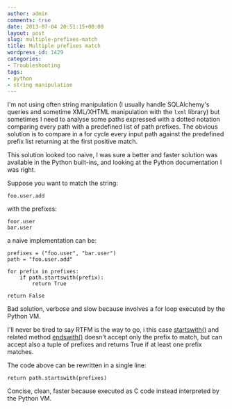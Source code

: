 ```yaml
---
author: admin
comments: true
date: 2013-07-04 20:51:15+00:00
layout: post
slug: multiple-prefixes-match
title: Multiple prefixes match
wordpress_id: 1429
categories:
- Troubleshooting
tags:
- python
- string manipulation
---
```


I'm not using often string manipulation (I usually handle SQLAlchemy's queries and sometime XML/XHTML manipulation with the `lxml` library) but sometimes I need to analyse some paths expressed with a dotted notation comparing every path with a predefined list of path prefixes. The obvious solution is to compare in a for cycle every input path against the predefined prefix list returning at the first positive match.

This solution looked too naive, I was sure a better and faster solution was available in the Python built-ins, and looking at the Python documentation I was right.

<!-- more -->

Suppose you want to match the string:



    foo.user.add



with the prefixes:




    foor.user
    bar.user




a naive implementation can be:




    prefixes = ("foo.user", "bar.user")
    path = "foo.user.add"

    for prefix in prefixes:
        if path.startswith(prefix):
            return True

    return False



Bad solution, verbose and slow because involves a for loop executed by the Python VM.

I'll never be tired to say RTFM is the way to go, i this case [startswith()](http://docs.python.org/2/library/stdtypes.html#str.startswith) and related method [endswith()](http://docs.python.org/2/library/stdtypes.html#str.endswith) doesn't accept only the prefix to match, but can accept also a tuple of prefixes and returns True if at least one prefix matches.

The code above can be rewritten in a single line:




    return path.startswith(prefixes)




Concise, clean, faster because executed as C code instead interpreted by the Python VM.
